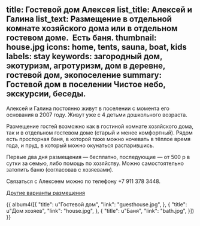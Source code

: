 title: Гостевой дом Алексея
list_title: Алексей и Галина
list_text: Размещение в отдельной комнате хозяйского дома или в отдельном гостевом доме.  Есть баня.
thumbnail: house.jpg
icons: home, tents, sauna, boat, kids
labels: stay
keywords: загородный дом, экотуризм, агротуризм, дом в деревне, гостевой дом, экопоселение
summary: Гостевой дом в поселении Чистое небо, экскурсии, беседы.
---
Алексей и Галина постоянно живут в поселении с момента его основания в 2007 году.
Живут уже с 4 детьми дошкольного возраста.

Размещение гостей возможно как в гостиной комнате хозяйского дома, так и в отдельном гостевом доме (старый и менее комфортный).
Рядом есть просторная баня, в которой таже можно ночевать в тёплое время года, и пруд, в который можно окунаться распарившись.

Первые два дня размещения — бесплатно, последующие — от 500 р в сутки за семью, либо помощь по хозяйству.
Можно самостоятельно затопить баню (согласовав с хозяевами).

Связаться с Алексеем можно по телефону +7 911 378 3448.

[Другие варианты размещения](/stay/)

{{ album4([{
  "title": u"Гостевой дом",
  "link": "guesthouse.jpg",
}, {
  "title": u"Дом хозяев",
  "link": "house.jpg",
}, {
  "title": u"Баня",
  "link": "bath.jpg",
}]) }}
